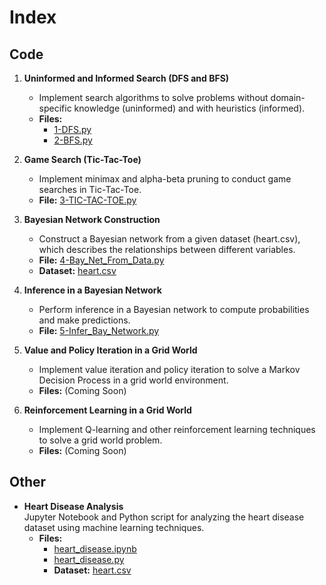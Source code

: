 # Index


## Code

1. **Uninformed and Informed Search (DFS and BFS)**  
   - Implement search algorithms to solve problems without domain-specific knowledge (uninformed) and with heuristics (informed).
   - **Files:**  
     - [1-DFS.py](./code/1-DFS.py)  
     - [2-BFS.py](./code/2-BFS.py)

2. **Game Search (Tic-Tac-Toe)**  
   - Implement minimax and alpha-beta pruning to conduct game searches in Tic-Tac-Toe.
   - **File:** [3-TIC-TAC-TOE.py](./code/3-TIC-TAC-TOE.py)

3. **Bayesian Network Construction**  
   - Construct a Bayesian network from a given dataset (heart.csv), which describes the relationships between different variables.
   - **File:** [4-Bay_Net_From_Data.py](./code/4-Bay_Net_From_Data.py)  
   - **Dataset:** [heart.csv](./code/heart.csv)

4. **Inference in a Bayesian Network**  
   - Perform inference in a Bayesian network to compute probabilities and make predictions.
   - **File:** [5-Infer_Bay_Network.py](./code/5-Infer_Bay_Network.py)

5. **Value and Policy Iteration in a Grid World**  
   - Implement value iteration and policy iteration to solve a Markov Decision Process in a grid world environment.
   - **Files:** (Coming Soon)

6. **Reinforcement Learning in a Grid World**  
   - Implement Q-learning and other reinforcement learning techniques to solve a grid world problem.
   - **Files:** (Coming Soon)

## Other

- **Heart Disease Analysis**  
  Jupyter Notebook and Python script for analyzing the heart disease dataset using machine learning techniques.
  - **Files:**  
    - [heart_disease.ipynb](./other/heart_disease.ipynb)  
    - [heart_disease.py](./other/heart_disease.py)  
    - **Dataset:** [heart.csv](./other/heart.csv)

